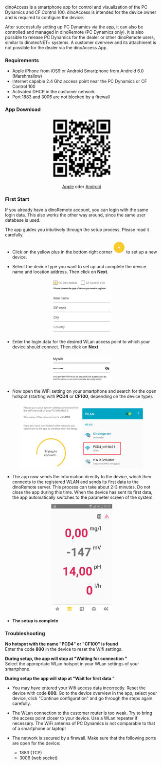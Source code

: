 dinoAccess is a smartphone app for control and visualization of the PC Dynamics and CF Control 100. dinoAccess is intended for the device owner and is required to configure the device.

After successfully setting up PC Dynamics via the app, it can also be controlled and managed in dinoRemote (PC Dynamics only).
It is also possible to release PC Dynamics for the dealer or other dinoRemote users, similar to dinotecNET+ systems.  A customer overview and its attachment is not possible for the dealer via the dinoAccess App.

### Requirements
- Apple iPhone from iOS9 or Android Smartphone from Android 6.0 (Marshmallow)
- Internet capable 2.4 Ghz access point near the PC Dynamics or CF Control 100
- Activated DHCP in the customer network
- Port 1883 and 3006 are not blocked by a firewall

### App Download
 <div align=center>
  <img width="200" src="assets/appstore.svg"/> 
  <p>
  
  [Apple](https://apps.apple.com/de/app/dinoaccess/id1474266309) oder [Android](https://play.google.com/store/apps/details?id=de.dinotec.dinoaccess)
   </p>
  </div>

### First Start

If you already have a dinoRemote account, you can login with the same login data. This also works the other way around, since the same user database is used.

The app guides you intuitively through the setup process. Please read it carefully.


- Click on the yellow plus in the bottom right corner ![image alt text](../assets/plus.png) to set up a new device.

- Select the device type you want to set up and complete the device name and location address. Then click on **Next**.
<div align=center>
  <img width="200" src="assets/deviceinfo.png"/> 
</div>

- Enter the login data for the desired WLan access point to which your device should connect. Then click on **Next**.

<div align=center>
  <img width="200" src="assets/wifi1.png"/> 
</div>

- Now open the WiFi setting on your smartphone and search for the open hotspot (starting with **PCD4** or **CF100**, depending on the device type).
<div align=center>
<div class="row">
  <div class="column">
    <img width="200" src="assets/search.png" alt="Snow"> <img width="200" src="assets/wifi3.png" alt="Forest">
  </div>
</div>
</div>

- The app now sends the information directly to the device, which then connects to the registered WLAN and sends its first data to the dinoRemote server. This process can take about 2-3 minutes. Do not close the app during this time. When the device has sent its first data, the app automatically switches to the parameter screen of the system.
  
<div align=center>
  <img width="200" src="assets/overviewapp.png"/> 
</div>

- **The setup is complete**



### Troubleshooting

**No hotspot with the name "PCD4" or "CF100" is found**  
Enter the code **800** in the device to reset the Wifi settings.

**During setup, the app will stop at "Waiting for connection "**  
Select the appropriate WLan hotspot in your WLan settings of your smartphone.

**During setup the app will stop at "Wait for first data "**
- You may have entered your Wifi access data incorrectly. Reset the device with code **800**.
 Go to the device overview in the app, select your device, click "Continue configuration" and go through the steps again carefully.

- The WLan connection to the customer router is too weak. Try to bring the access point closer to your device. Use a WLan repeater if necessary. The WiFi antenna of PC Dynamics is not comparable to that of a smartphone or laptop!

- The network is secured by a firewall. Make sure that the following ports are open for the device:
  - 1883 (TCP)
  - 3006 (web socket)
